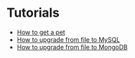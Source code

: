 # Tutorials

 * [How to get a pet](tutorials/how_to_get_a_mypet)
 * [How to upgrade from file to MySQL](tutorials/how_to_upgrade_from_file_to_MySQL)
 * [How to upgrade from file to MongoDB](tutorials/how_to_upgrade_from_file_to_MongoDB)
